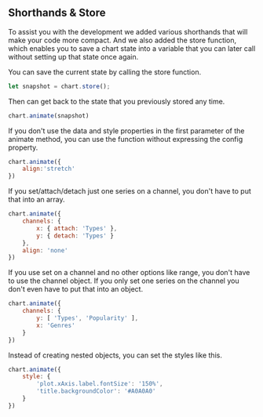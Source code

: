 ## Shorthands & Store

To assist you with the development we added various shorthands that will make 
your code more compact. And we also added the store function, which enables you
to save a chart state into a variable that you can later call without setting up 
that state once again.

You can save the current state by calling the store function. 

```javascript { "run": false }
let snapshot = chart.store();
```

Then can get back to the state that you previously stored any time.

```javascript { "run": false }
chart.animate(snapshot)
```

If you don't use the data and style properties in the first parameter of the 
animate method, you can use the function without expressing the config property.

```javascript { "title": "When only the config property is used" }
chart.animate({
	align:'stretch'
})
```

If you set/attach/detach just one series on a channel, you don't have to put that into an array.

```javascript { "title": "When just one series is used" }
chart.animate({
	channels: {
		x: { attach: 'Types' },
		y: { detach: 'Types' }
	},
	align: 'none'
})
```

If you use set on a channel and no other options like range, you don't have to 
use the channel object. If you only set one series on the channel you don't 
even have to put that into an object.

```javascript { "title": "When you use set and no other channel options" }
chart.animate({
	channels: {
		y: [ 'Types', 'Popularity' ],
		x: 'Genres'
	}
})
```

Instead of creating nested objects, you can set the styles like this.

```javascript { "title": "Shorthand for styles" }
chart.animate({
	style: { 
		'plot.xAxis.label.fontSize': '150%',
		'title.backgroundColor': '#A0A0A0'  
	}
})
```

